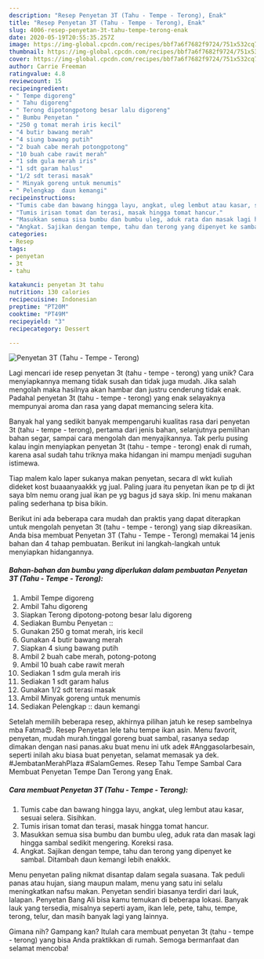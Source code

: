 ```yaml
---
description: "Resep Penyetan 3T (Tahu - Tempe - Terong), Enak"
title: "Resep Penyetan 3T (Tahu - Tempe - Terong), Enak"
slug: 4006-resep-penyetan-3t-tahu-tempe-terong-enak
date: 2020-05-19T20:55:35.257Z
image: https://img-global.cpcdn.com/recipes/bbf7a6f7682f9724/751x532cq70/penyetan-3t-tahu-tempe-terong-foto-resep-utama.jpg
thumbnail: https://img-global.cpcdn.com/recipes/bbf7a6f7682f9724/751x532cq70/penyetan-3t-tahu-tempe-terong-foto-resep-utama.jpg
cover: https://img-global.cpcdn.com/recipes/bbf7a6f7682f9724/751x532cq70/penyetan-3t-tahu-tempe-terong-foto-resep-utama.jpg
author: Carrie Freeman
ratingvalue: 4.8
reviewcount: 15
recipeingredient:
- " Tempe digoreng"
- " Tahu digoreng"
- " Terong dipotongpotong besar lalu digoreng"
- " Bumbu Penyetan "
- "250 g tomat merah iris kecil"
- "4 butir bawang merah"
- "4 siung bawang putih"
- "2 buah cabe merah potongpotong"
- "10 buah cabe rawit merah"
- "1 sdm gula merah iris"
- "1 sdt garam halus"
- "1/2 sdt terasi masak"
- " Minyak goreng untuk menumis"
- " Pelengkap  daun kemangi"
recipeinstructions:
- "Tumis cabe dan bawang hingga layu, angkat, uleg lembut atau kasar, sesuai selera. Sisihkan."
- "Tumis irisan tomat dan terasi, masak hingga tomat hancur."
- "Masukkan semua sisa bumbu dan bumbu uleg, aduk rata dan masak lagi hingga sambal sedikit mengering. Koreksi rasa."
- "Angkat. Sajikan dengan tempe, tahu dan terong yang dipenyet ke sambal. Ditambah daun kemangi lebih enakkk."
categories:
- Resep
tags:
- penyetan
- 3t
- tahu

katakunci: penyetan 3t tahu 
nutrition: 130 calories
recipecuisine: Indonesian
preptime: "PT20M"
cooktime: "PT49M"
recipeyield: "3"
recipecategory: Dessert

---
```



![Penyetan 3T (Tahu - Tempe - Terong)](https://img-global.cpcdn.com/recipes/bbf7a6f7682f9724/751x532cq70/penyetan-3t-tahu-tempe-terong-foto-resep-utama.jpg)

Lagi mencari ide resep penyetan 3t (tahu - tempe - terong) yang unik? Cara menyiapkannya memang tidak susah dan tidak juga mudah. Jika salah mengolah maka hasilnya akan hambar dan justru cenderung tidak enak. Padahal penyetan 3t (tahu - tempe - terong) yang enak selayaknya mempunyai aroma dan rasa yang dapat memancing selera kita.

Banyak hal yang sedikit banyak mempengaruhi kualitas rasa dari penyetan 3t (tahu - tempe - terong), pertama dari jenis bahan, selanjutnya pemilihan bahan segar, sampai cara mengolah dan menyajikannya. Tak perlu pusing kalau ingin menyiapkan penyetan 3t (tahu - tempe - terong) enak di rumah, karena asal sudah tahu triknya maka hidangan ini mampu menjadi suguhan istimewa.

Tiap malem kalo laper sukanya makan penyetan, secara dl wkt kuliah dideket kost buaaanyaakkk yg jual. Paling juara itu penyetan ikan pe tp di jkt saya blm nemu orang jual ikan pe yg bagus jd saya skip. Ini menu makanan paling sederhana tp bisa bikin.


Berikut ini ada beberapa cara mudah dan praktis yang dapat diterapkan untuk mengolah penyetan 3t (tahu - tempe - terong) yang siap dikreasikan. Anda bisa membuat Penyetan 3T (Tahu - Tempe - Terong) memakai 14 jenis bahan dan 4 tahap pembuatan. Berikut ini langkah-langkah untuk menyiapkan hidangannya.

<!--inarticleads1-->

##### Bahan-bahan dan bumbu yang diperlukan dalam pembuatan Penyetan 3T (Tahu - Tempe - Terong):

1. Ambil  Tempe digoreng
1. Ambil  Tahu digoreng
1. Siapkan  Terong dipotong-potong besar lalu digoreng
1. Sediakan  Bumbu Penyetan ::
1. Gunakan 250 g tomat merah, iris kecil
1. Gunakan 4 butir bawang merah
1. Siapkan 4 siung bawang putih
1. Ambil 2 buah cabe merah, potong-potong
1. Ambil 10 buah cabe rawit merah
1. Sediakan 1 sdm gula merah iris
1. Sediakan 1 sdt garam halus
1. Gunakan 1/2 sdt terasi masak
1. Ambil  Minyak goreng untuk menumis
1. Sediakan  Pelengkap :: daun kemangi


Setelah memilih beberapa resep, akhirnya pilihan jatuh ke resep sambelnya mba Fatma😍. Resep Penyetan lele tahu tempe ikan asin. Menu favorit, penyetan, mudah murah.tinggal goreng buat sambal, rasanya sedap dimakan dengan nasi panas.aku buat menu ini utk adek #Anggasolarbesain, seperti inilah aku biasa buat penyetan, selamat memasak ya dek. #JembatanMerahPlaza #SalamGemes. Resep Tahu Tempe Sambal Cara Membuat Penyetan Tempe Dan Terong yang Enak. 

<!--inarticleads2-->

##### Cara membuat Penyetan 3T (Tahu - Tempe - Terong):

1. Tumis cabe dan bawang hingga layu, angkat, uleg lembut atau kasar, sesuai selera. Sisihkan.
1. Tumis irisan tomat dan terasi, masak hingga tomat hancur.
1. Masukkan semua sisa bumbu dan bumbu uleg, aduk rata dan masak lagi hingga sambal sedikit mengering. Koreksi rasa.
1. Angkat. Sajikan dengan tempe, tahu dan terong yang dipenyet ke sambal. Ditambah daun kemangi lebih enakkk.


Menu penyetan paling nikmat disantap dalam segala suasana. Tak peduli panas atau hujan, siang maupun malam, menu yang satu ini selalu meningkatkan nafsu makan. Penyetan sendiri biasanya terdiri dari lauk, lalapan. Penyetan Bang Ali bisa kamu temukan di beberapa lokasi. Banyak lauk yang tersedia, misalnya seperti ayam, ikan lele, pete, tahu, tempe, terong, telur, dan masih banyak lagi yang lainnya. 

Gimana nih? Gampang kan? Itulah cara membuat penyetan 3t (tahu - tempe - terong) yang bisa Anda praktikkan di rumah. Semoga bermanfaat dan selamat mencoba!
